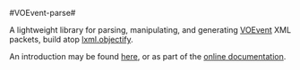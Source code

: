 #VOEvent-parse#

A lightweight library for parsing, manipulating, and generating
[VOEvent](http://wiki.ivoa.net/twiki/bin/view/IVOA/IvoaVOEvent) XML packets,
build atop [lxml.objectify](http://lxml.de/objectify.html).

An introduction may be found [here](documentation/source/introduction.rst),
or as part of the [online documentation](http://voevent-parse.readthedocs.org).



